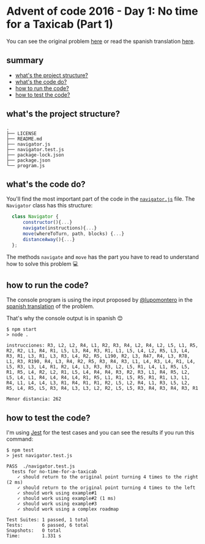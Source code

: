 # Advent of code 2016 - Day 1: No time for a Taxicab (Part 1)
You can see the original problem [here](https://adventofcode.com/2016/day/1#part1) or read the spanish translation [here](https://gist.github.com/lupomontero/7ee35fec297cc752e501ca2cb512ed71).

## summary
- [what's the project structure?](#whats-the-project-structure)
- [what's the code do?](#whats-the-code-do)
- [how to run the code?](#how-to-run-the-code)
- [how to test the code?](#how-to-test-the-code)

## what's the project structure?
```
.
├── LICENSE
├── README.md
├── navigator.js
├── navigator.test.js
├── package-lock.json
├── package.json
└── program.js
```

## what's the code do?
You'll find the most important part of the code in the [`navigator.js`](./navigator.js) file. The `Navigator` class has this structure:
```javascript
  class Navigator {
      constructor(){...}
      navigate(instructions){...}
      move(whereToTurn, path, blocks) {...}
      distanceAway(){...}
  };
```

The methods `navigate` and `move` has the part you have to read to understand how to solve this problem :computer:

## how to run the code?
The console program is using the input proposed by [@lupomontero](https://gist.github.com/lupomontero) in the [spanish translation](https://gist.github.com/lupomontero/7ee35fec297cc752e501ca2cb512ed71) of the problem.

That's why the console output is in spanish :blush:

```
$ npm start
> node .

instrucciones: R3, L2, L2, R4, L1, R2, R3, R4, L2, R4, L2, L5, L1, R5, R2, R2, L1, R4, R1, L5, L3, R4, R3, R1, L1, L5, L4, L2, R5, L3, L4, R3, R1, L3, R1, L3, R3, L4, R2, R5, L190, R2, L3, R47, R4, L3, R78, L1, R3, R190, R4, L3, R4, R2, R5, R3, R4, R3, L1, L4, R3, L4, R1, L4, L5, R3, L3, L4, R1, R2, L4, L3, R3, R3, L2, L5, R1, L4, L1, R5, L5, R1, R5, L4, R2, L2, R1, L5, L4, R4, R4, R3, R2, R3, L1, R4, R5, L2, L5, L4, L1, R4, L4, R4, L4, R1, R5, L1, R1, L5, R5, R1, R1, L3, L1, R4, L1, L4, L4, L3, R1, R4, R1, R1, R2, L5, L2, R4, L1, R3, L5, L2, R5, L4, R5, L5, R3, R4, L3, L3, L2, R2, L5, L5, R3, R4, R3, R4, R3, R1

Menor distancia: 262
```

## how to test the code?
I'm using [Jest](https://jestjs.io/) for the test cases and you can see the results if you run this command:
```
$ npm test
> jest navigator.test.js

PASS  ./navigator.test.js
  tests for no-time-for-a-taxicab
    ✓ should return to the original point turning 4 times to the right (2 ms)
    ✓ should return to the original point turning 4 times to the left
    ✓ should work using example#1
    ✓ should work using example#2 (1 ms)
    ✓ should work using example#3
    ✓ should work using a complex roadmap

Test Suites: 1 passed, 1 total
Tests:       6 passed, 6 total
Snapshots:   0 total
Time:        1.331 s
```
